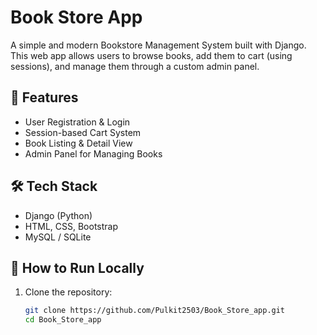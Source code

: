 # Book Store App

A simple and modern Bookstore Management System built with Django. This web app allows users to browse books, add them to cart (using sessions), and manage them through a custom admin panel.

## 🚀 Features
- User Registration & Login
- Session-based Cart System
- Book Listing & Detail View
- Admin Panel for Managing Books

## 🛠️ Tech Stack
- Django (Python)
- HTML, CSS, Bootstrap
- MySQL / SQLite

## 🧪 How to Run Locally
1. Clone the repository:
   ```bash
   git clone https://github.com/Pulkit2503/Book_Store_app.git
   cd Book_Store_app
